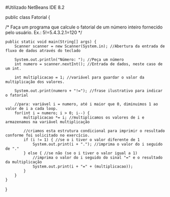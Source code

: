 #Utilizado NetBeans IDE 8.2

public class Fatorial {
    
/*
Faça um programa que calcule o fatorial de um número inteiro fornecido pelo usuário.
Ex.: 5!=5.4.3.2.1=120
*/

    public static void main(String[] args) {
        Scanner scanner = new Scanner(System.in); //Abertura da entrada de fluxo de dados através do teclado

        System.out.println("Número: "); //Peça um número
        int numero = scanner.nextInt(); //Entrada de dados, neste caso de um int.

        int multiplicacao = 1; //variável para guardar o valor da multiplicação dos valores.

        System.out.print(numero + "!="); //frase ilustrativo para indicar o fatorial

        //para: variável i = numero, até i maior que 0, diminuimos 1 ao valor de i a cada loop.
        for(int i = numero; i > 0; i--) {
            multiplicacao *= i; //multiplicamos os valores de i e armazenamos na variável multiplicação

            //criamos esta estrutura condicional para imprimir o resultado conforme foi solicitado no exercício.
            if (i != 1) { //se o i tiver o valor diferente de 1
                System.out.print(i + "."); //imprima o valor do i seguido de "."
            } else { //se não (se o i tiver o valor igual a 1)
                //imprima o valor do i seguido do sinal "=" e o resultado da multiplicação
                System.out.print(i + "=" + (multiplicacao));
            }
        }
    }
}
   
